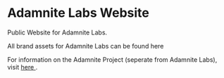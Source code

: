 # Adamnite Labs Website


Public Website for Adamnite Labs. 

All brand assets for Adamnite Labs can be found here

For information on the Adamnite Project (seperate from Adamnite Labs), visit <a href = "https://adamnite.org"> here </a>.
 
